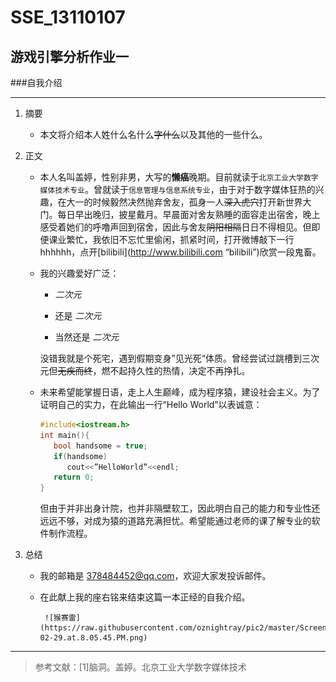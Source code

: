 # SSE_13110107
## 游戏引擎分析作业一 

###自我介绍

*********

1. 摘要
   * 本文将介绍本人姓什么名什么~~字什么~~以及其他的一些什么。

2. 正文
   * 本人名叫盖婷，性别非男，大写的**懒癌**晚期。目前就读于```北京工业大学数字媒体技术专业```。曾就读于```信息管理与信息系统专业```，由于对于数字媒体狂热的兴趣，在大一的时候毅然决然抛弃舍友，孤身一人~~深入虎穴~~打开新世界大门。每日早出晚归，披星戴月。早晨面对舍友熟睡的面容走出宿舍，晚上感受着她们的呼噜声回到宿舍，因此与舍友~~阴阳相隔~~日日不得相见。但即便课业繁忙，我依旧不忘忙里偷闲，抓紧时间，打开微博敲下一行hhhhhh，点开[bilibili](http://www.bilibili.com “bilibili”)欣赏一段鬼畜。
   * 我的兴趣爱好广泛：
      * *二次元*
      
      * 还是 *二次元*
      
      * 当然还是 *二次元*

     没错我就是个死宅，遇到假期变身”见光死“体质。曾经尝试过跳槽到三次元但~~无疾而终~~，燃不起持久性的热情，决定不再挣扎。

   * 未来希望能掌握日语，走上人生巅峰，成为程序猿，建设社会主义。为了证明自己的实力，在此输出一行“Hello World”以表诚意：

     ```c
     #include<iostream.h>
     int main(){
        bool handsome = true;
        if(handsome)
           cout<<”HelloWorld”<<endl;
        return 0;
     }
     ```

      但由于并非出身计院，也并非隔壁软工，因此明白自己的能力和专业性还远远不够，对成为猿的道路充满担忧。希望能通过老师的课了解专业的软件制作流程。


3. 总结
   * 我的邮箱是 [378484452@qq.com](https://mail.qq.com/cgi-bin/loginpage)，欢迎大家发投诉邮件。
   * 在此献上我的座右铭来结束这篇一本正经的自我介绍。
   
  
          ![猴赛雷](https://raw.githubusercontent.com/oznightray/pic2/master/Screen.Shot.2016-02-29.at.8.05.45.PM.png)

*************

> 参考文献：[1]脑洞。盖婷。北京工业大学数字媒体技术

